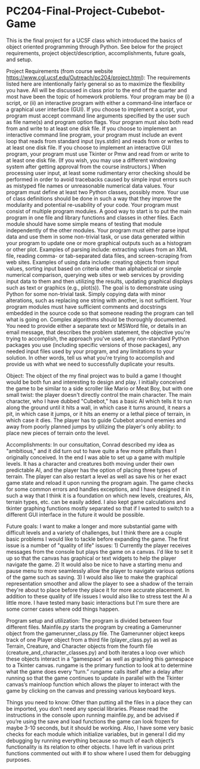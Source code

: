 # PC204-Final-Project-Cubebot-Game
This is the final project for a UCSF class which introduced the basics of object oriented programming through Python. See below for the project requirements, project object/description, accomplishments, future goals, and setup.

Project Requirements (from course website https://www.cgl.ucsf.edu/Outreach/pc204/project.html):
The requirements listed here are intentionally fairly general so as to maximize the flexibility you have. All will be discussed in class prior to the end of the quarter and most have been the topic of homework problems.
Your program may be (i) a script, or (ii) an interactive program with either a command-line interface or a graphical user interface (GUI).
If you choose to implement a script, your program must accept command line arguments specified by the user such as file name(s) and program option flags. Your program must also both read from and write to at least one disk file.
If you choose to implement an interactive command line program, your program must include an event loop that reads from standard input (sys.stdin) and reads from or writes to at least one disk file.
If you choose to implement an interactive GUI program, your program must use Tkinter or Pmw and read from or write to at least one disk file. (If you wish, you may use a different windowing system after getting approval from the course instructors.)
When processing user input, at least some rudimentary error checking should be performed in order to avoid tracebacks caused by simple input errors such as mistyped file names or unreasonable numerical data values.
Your program must define at least two Python classes, possibly more. Your use of class definitions should be done in such a way that they improve the modularity and potential re-usability of your code.
Your program must consist of multiple program modules. A good way to start is to put the main program in one file and library functions and classes in other files. Each module should have some simple means of testing that module independently of the other modules.
Your program must either parse input data and use them in some non-trivial task, or use data generated within your program to update one or more graphical outputs such as a histogram or other plot. Examples of parsing include:
extracting values from an XML file,
reading comma- or tab-separated data files, and
screen-scraping from web sites.
Examples of using data include:
creating objects from input values,
sorting input based on criteria other than alphabetical or simple numerical comparison,
querying web sites or web services by providing input data to them and then utilizing the results,
updating graphical displays such as text or graphics (e.g., plot(s)).
The goal is to demonstrate using Python for some non-trivial task. Simply copying data with minor alterations, such as replacing one string with another, is not sufficient.
Your program modules must have sufficient comments and docstrings embedded in the source code so that someone reading the program can tell what is going on. Complex algorithms should be thoroughly documented.
You need to provide either a separate text or MSWord file, or details in an email message, that describes the problem statement, the objective you're trying to accomplish, the approach you've used, any non-standard Python packages you use (including specific versions of those packages), any needed input files used by your program, and any limitations to your solution. In other words, tell us what you're trying to accomplish and provide us with what we need to successfully duplicate your results.

Object: 
The object of the my final project was to build a game I thought would be both fun and interesting to design and play. I initially conceived the game to be similar to a side scroller like Mario or Meat Boy, but with one small twist: the player doesn't directly control the main character. The main character, who I have dubbed "Cubebot," has a basic AI which tells it to run along the ground until it hits a wall, in which case it turns around, it nears a pit, in which case it jumps, or it hits an enemy or a lethal piece of terrain, in which case it dies. The player has to guide Cubebot around enemies and away from poorly planned jumps by utilizing the player's only ability: to place new pieces of terrain onto the level. 

Accomplishments:
In our consultation, Conrad described my idea as "ambitious," and it did turn out to have quite a few more pitfalls than I originally conceived. In the end I was able to set up a game with multiple levels. It has a character and creatures both moving under their own predictable AI, and the player has the option of placing three types of terrain. The player can also restart a level as well as save his or her exact game state and reload it upon running the program again. The game checks for some common errors and handles exceptions, and I have designed it in such a way that I think it is a foundation on which new levels, creatures, AIs, terrain types, etc. can be easily added. I also kept game calculations and tkinter graphing functions mostly separated so that if I wanted to switch to a different GUI interface in the future it would be possible. 

Future goals:
I want to make a longer and more substantial game with difficult levels and a variety of challenges, but I think there are a couple basic problems I would like to tackle before expanding the game. The first issue is a number of "quality of life" issues:  1) Currently the player receives messages from the console but plays the game on a canvas. I'd like to set it up so that the canvas has graphical or text widgets to help the player navigate the game. 2) It would also be nice to have a starting menu and pause menu to more seamlessly allow the player to navigate various options of the game such as saving. 3) I would also like to make the graphical representation smoother and allow the player to see a shadow of the terrain they're about to place before they place it for more accurate placement.
In addition to these quality of life issues I would also like to stress test the AI a little more. I have tested many basic interactions but I'm sure there are some corner cases where odd things happen.

Program setup and utilization: 
The program is divided between four different files. Mainfile.py starts the program by creating a Gamerunner object from the gamerunner_class.py file. The Gamerunner object keeps track of one Player object from a third file (player_class.py) as well as Terrain, Creature, and Character objects from the fourth file (creature_and_character_classes.py) and both iterates a loop over which these objects interact in a “gamespace” as well as graphing this gamespace to a Tkinter canvas. rungame is the primary function to look at to determine what the game does every “turn.” rungame calls itself after a delay after running so that the game continues to update in parallel with the Tkinter canvas’s mainloop function which allows the player to interact with the game by clicking on the canvas and pressing various keyboard keys. 

Things you need to know:
Other than putting all the files in a place they can be imported, you don’t need any special libraries. Please read the instructions in the console upon running mainfile.py, and be advised if you’re using the save and load functions the game can look frozen for maybe 3-10 seconds, but it should be working. Also, I have some very basic checks for each module which initialize variables, but in general I did my debugging by running everything because so much of each object’s functionality is its relation to other objects. I have left in various print functions commented out with # to show where I used them for debugging purposes.

